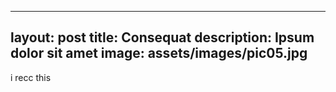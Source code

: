 
---
layout: post
title: Consequat
description: Ipsum dolor sit amet
image: assets/images/pic05.jpg
---


i recc this
